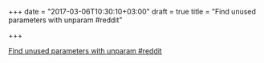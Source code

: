 +++
date = "2017-03-06T10:30:10+03:00"
draft = true
title = "Find unused parameters with unparam  #reddit"

+++

<p><a href="https://t.co/KgwsuCTf3D">Find unused parameters with unparam  #reddit</a></p>
